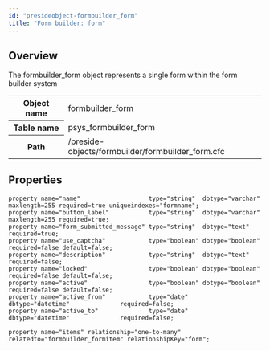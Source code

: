 ```yaml
---
id: "presideobject-formbuilder_form"
title: "Form builder: form"
---
```


## Overview


The formbuilder_form object represents a single form within the form builder system

<div class="table-responsive"><table class="table table-condensed"><tr><th>Object name</th><td>  formbuilder_form</td></tr><tr><th>Table name</th><td>  psys_formbuilder_form</td></tr><tr><th>Path</th><td>  /preside-objects/formbuilder/formbuilder_form.cfc</td></tr></table></div>

## Properties


```luceescript
property name="name"                   type="string"  dbtype="varchar" maxlength=255 required=true uniqueindexes="formname";
property name="button_label"           type="string"  dbtype="varchar" maxlength=255 required=true;
property name="form_submitted_message" type="string"  dbtype="text"                  required=true;
property name="use_captcha"            type="boolean" dbtype="boolean"               required=false default=false;
property name="description"            type="string"  dbtype="text"                  required=false;
property name="locked"                 type="boolean" dbtype="boolean"               required=false default=false;
property name="active"                 type="boolean" dbtype="boolean"               required=false default=false;
property name="active_from"            type="date"    dbtype="datetime"              required=false;
property name="active_to"              type="date"    dbtype="datetime"              required=false;

property name="items" relationship="one-to-many" relatedto="formbuilder_formitem" relationshipKey="form";
```